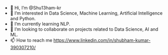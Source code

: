 - 👋 Hi, I’m @Shu13ham-kr
- 👀 I’m interested in Data Science, Machine Learning, Artificial Intelligence and Python.
- 🌱 I’m currently learning NLP.
- 💞️ I’m looking to collaborate on projects related to Data Science, AI and ML.
- 📫 How to reach me https://www.linkedin.com/in/shubham-kumar-390307210/

<!---
Shu13ham-kr/Shu13ham-kr is a ✨ special ✨ repository because its `README.md` (this file) appears on your GitHub profile.
You can click the Preview link to take a look at your changes.
--->
